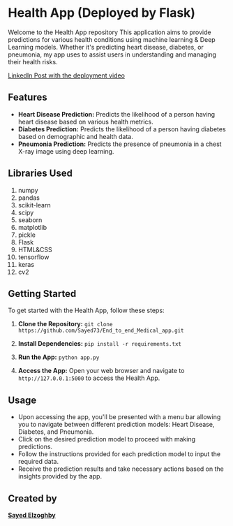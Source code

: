 # Health App (Deployed by Flask)

Welcome to the Health App repository This application aims to provide predictions for various health conditions using machine learning & Deep Learning models. Whether it's predicting heart disease, diabetes, or pneumonia, my app uses to assist users in understanding and managing their health risks.

[LinkedIn Post with the deployment video](https://www.linkedin.com/posts/sayed-elzoghby-89542a216_datascience-machinelearning-healthtech-activity-7186281524399390720-gZDc?utm_source=share&utm_medium=member_desktop)


## Features

- **Heart Disease Prediction:** Predicts the likelihood of a person having heart disease based on various health metrics.
- **Diabetes Prediction:** Predicts the likelihood of a person having diabetes based on demographic and health data.
- **Pneumonia Prediction:** Predicts the presence of pneumonia in a chest X-ray image using deep learning.

## Libraries Used
1. numpy
2. pandas
3. scikit-learn
4. scipy
5. seaborn
6. matplotlib
7. pickle
8. Flask
9. HTML&CSS
10. tensorflow
11. keras
12. cv2
    
## Getting Started

To get started with the Health App, follow these steps:

1. **Clone the Repository:**
```git clone https://github.com/Sayed73/End_to_end_Medical_app.git```


2. **Install Dependencies:**
```pip install -r requirements.txt```


3. **Run the App:**
```python app.py```


4. **Access the App:**
Open your web browser and navigate to ```http://127.0.0.1:5000``` to access the Health App.

## Usage

- Upon accessing the app, you'll be presented with a menu bar allowing you to navigate between different prediction models: Heart Disease, Diabetes, and Pneumonia.
- Click on the desired prediction model to proceed with making predictions.
- Follow the instructions provided for each prediction model to input the required data.
- Receive the prediction results and take necessary actions based on the insights provided by the app.

## Created by

**[Sayed Elzoghby](https://www.linkedin.com/in/sayed-elzoghby-89542a216/)**


